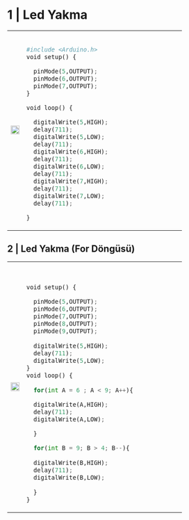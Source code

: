 # 1 | Led Yakma  

<table>
  <tr>
     <td>
       <p align="center"> <img src="https://github.com/ThePherZ/Ardunio/assets/156532472/d48ff357-5daa-4b5b-8496-f415e7aab574" width="100%"></img>
    </td>
    <td width="350"> 
      
```python
    
#include <Arduino.h>
void setup() {

  pinMode(5,OUTPUT);
  pinMode(6,OUTPUT);
  pinMode(7,OUTPUT);
}

void loop() {

  digitalWrite(5,HIGH);
  delay(711);
  digitalWrite(5,LOW);
  delay(711);
  digitalWrite(6,HIGH);
  delay(711);
  digitalWrite(6,LOW);
  delay(711);
  digitalWrite(7,HIGH);
  delay(711);
  digitalWrite(7,LOW);
  delay(711);

}
```
    
  </td>
  </tr>
</table>

## 2 | Led Yakma (For Döngüsü)

<table>
  <tr>
     <td>
       <p align="center"> <img src="https://github.com/ThePherZ/Ardunio/assets/156532472/14a69cf6-3a9e-475d-86f5-626bbd0595f4" width="100%"></img>
    </td>
    <td width="350"> 
      
```python


void setup() {

  pinMode(5,OUTPUT);
  pinMode(6,OUTPUT);
  pinMode(7,OUTPUT);
  pinMode(8,OUTPUT);
  pinMode(9,OUTPUT);
  
  digitalWrite(5,HIGH);
  delay(711);
  digitalWrite(5,LOW);
}
void loop() {
  
  for(int A = 6 ; A < 9; A++){

  digitalWrite(A,HIGH);
  delay(711);
  digitalWrite(A,LOW);

  }

  for(int B = 9; B > 4; B--){
  
  digitalWrite(B,HIGH);
  delay(711);
  digitalWrite(B,LOW);
    
  }
}

```
  </td>
  </tr>
</table>
